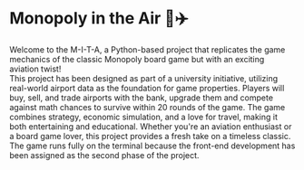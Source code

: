 # Monopoly in the Air 🎲✈️ 
Welcome to the M-I-T-A, a Python-based project that replicates the game mechanics of the classic Monopoly board game but with an exciting aviation twist! \
This project has been designed as part of a university initiative, utilizing real-world airport data as the foundation for game properties. Players will buy, sell, and trade airports with the bank, upgrade them and compete against math chances to survive within 20 rounds of the game. The game combines strategy, economic simulation, and a love for travel, making it both entertaining and educational. Whether you're an aviation enthusiast or a board game lover, this project provides a fresh take on a timeless classic. \
The game runs fully on the terminal because the front-end development has been assigned as the second phase of the project. 
